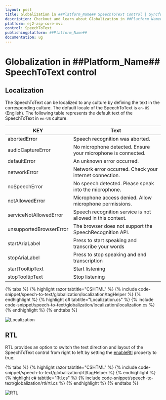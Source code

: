 ```yaml
---
layout: post
title: Globalization in ##Platform_Name## SpeechToText Control | Syncfusion
description: Checkout and learn about Globalization in ##Platform_Name## SpeechToText control of Syncfusion Essential JS 2 and more.
platform: ej2-asp-core-mvc
control: SpeechToText
publishingplatform: ##Platform_Name##
documentation: ug
---
```


# Globalization in ##Platform_Name## SpeechToText control

## Localization

The SpeechToText can be localized to any culture by defining the text in the corresponding culture. The default locale of the SpeechToText is `en-US` (English). The following table represents the default text of the SpeechToText in `en-US` culture.

|KEY|Text|
|----|----|
|abortedError|Speech recognition was aborted.|
|audioCaptureError|No microphone detected. Ensure your microphone is connected.|
|defaultError|An unknown error occurred.|
|networkError|Network error occurred. Check your internet connection.|
|noSpeechError|No speech detected. Please speak into the microphone.|
|notAllowedError|Microphone access denied. Allow microphone permissions.|
|serviceNotAllowedError|Speech recognition service is not allowed in this context.|
|unsupportedBrowserError|The browser does not support the SpeechRecognition API.|
|startAriaLabel|Press to start speaking and transcribe your words|
|stopAriaLabel|Press to stop speaking and end transcription|
|startTooltipText|Start listening|
|stopTooltipText|Stop listening|

{% tabs %}
{% highlight razor tabtitle="CSHTML" %}
{% include code-snippet/speech-to-text/globalization/localization/tagHelper %}
{% endhighlight %}
{% highlight c# tabtitle="Localization.cs" %}
{% include code-snippet/speech-to-text/globalization/localization/localization.cs %}
{% endhighlight %}
{% endtabs %}

![Localization](images/localization.png)

## RTL

RTL provides an option to switch the text direction and layout of the SpeechToText control from right to left by setting the [enableRtl](https://help.syncfusion.com/cr/aspnetcore-js2/Syncfusion.EJ2.Inputs.SpeechToText.html#Syncfusion_EJ2_Inputs_SpeechToText_EnableRtl) property to true.

{% tabs %}
{% highlight razor tabtitle="CSHTML" %}
{% include code-snippet/speech-to-text/globalization/rtl/tagHelper %}
{% endhighlight %}
{% highlight c# tabtitle="Rtl.cs" %}
{% include code-snippet/speech-to-text/globalization/rtl/rtl.cs %}
{% endhighlight %}
{% endtabs %}

![RTL](images/rtl.png)
